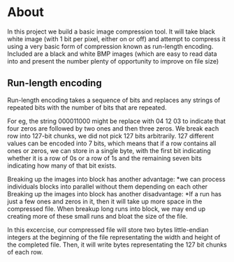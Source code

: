 # About

In this project we build a basic image compression tool. It will take black white image (with
1 bit per pixel, either on or off) and attempt to compress it using a very basic form of compression known as run-length encoding.
Included are a black and white BMP images (which are easy to read data into and present the number plenty of opportunity to improve on file size)

## Run-length encoding

Run-length encoding takes a sequence of bits and replaces any strings of repeated bits with the number of bits that are repeated.

For eg, the string 000011000 might be replace with 04 12 03 to indicate that four zeros are followed by two ones and then three zeros. We break each row into 127-bit chunks, we did not pick 127 bits arbitrarily. 127 different values can be encoded into 7 bits, which means that if a row contains all ones or zeros, we can store in a single byte, with the first bit indicating whether it is a row of 0s or a row of 1s and the remaining seven bits indicating how many of that bit exists.

Breaking up the images into block has another advantage:
*we can process individuals blocks into parallel without them depending on each other
Breaking up the images into block has another disadvantage:
*If a run has just a few ones and zeros in it, then it will take up more space in the compressed file. When breakup long runs into block, we may end up creating more of these small runs and bloat the size of the file.

In this excercise, our compressed file will store two bytes little-endian integers at the beginning of the file representating the width and height of the completed file. Then, it will write bytes representating the 127 bit chunks of each row.

